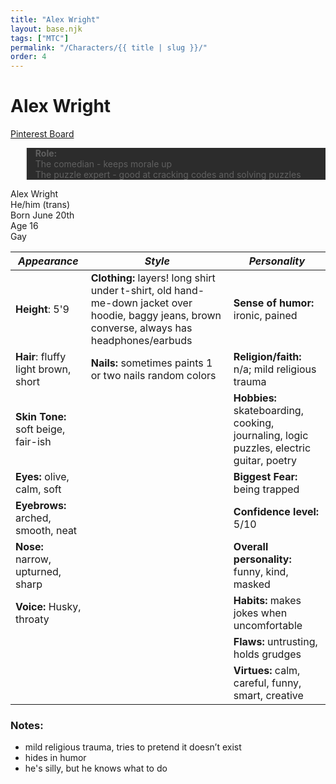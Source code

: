 ```yaml
---
title: "Alex Wright"
layout: base.njk
tags: ["MTC"]
permalink: "/Characters/{{ title | slug }}/"
order: 4
---
```


# Alex Wright

<a href="https://www.pinterest.com/iamizzyhome/oc-alex/" target="_blank">Pinterest Board</a>

<blockquote class="callout" style="background-color: #2c2c2c">
<p>
<b>Role:</b>
<br>
The comedian - keeps morale up
<br>
The puzzle expert - good at cracking codes and solving puzzles
<br>
</p>
</blockquote>

Alex Wright \
He/him (trans) \
Born June 20th\
Age 16 \
Gay

| _Appearance_                        | _Style_                                                                                                                                         | _Personality_                                                                           |
| ----------------------------------- | ----------------------------------------------------------------------------------------------------------------------------------------------- | --------------------------------------------------------------------------------------- |
| **Height**: 5'9                     | **Clothing:** layers! long shirt under t-shirt, old hand-me-down jacket over hoodie, baggy jeans, brown converse, always has headphones/earbuds | **Sense of humor:** ironic, pained                                                      |
| **Hair**: fluffy light brown, short | **Nails:** sometimes paints 1 or two nails random colors                                                                                        | **Religion/faith:** n/a; mild religious trauma                                          |
| **Skin Tone:** soft beige, fair-ish |                                                                                                                                                 | **Hobbies:** skateboarding, cooking, journaling, logic puzzles, electric guitar, poetry |
| **Eyes:** olive, calm, soft         |                                                                                                                                                 | **Biggest Fear:** being trapped                                                         |
| **Eyebrows:** arched, smooth, neat  |                                                                                                                                                 | **Confidence level:** 5/10                                                              |
| **Nose:** narrow, upturned, sharp   |                                                                                                                                                 | **Overall personality:** funny, kind, masked                                            |
| **Voice:** Husky, throaty           |                                                                                                                                                 | **Habits:** makes jokes when uncomfortable                                              |
|                                     |                                                                                                                                                 | **Flaws:** untrusting, holds grudges                                                    |
|                                     |                                                                                                                                                 | **Virtues:** calm, careful, funny, smart, creative                                      |

### Notes:

- mild religious trauma, tries to pretend it doesn’t exist
- hides in humor
- he's silly, but he knows what to do
